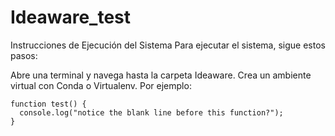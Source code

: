 # Ideaware_test

Instrucciones de Ejecución del Sistema
Para ejecutar el sistema, sigue estos pasos:

Abre una terminal y navega hasta la carpeta Ideaware.
Crea un ambiente virtual con Conda o Virtualenv. Por ejemplo:

```
function test() {
  console.log("notice the blank line before this function?");
}
```
